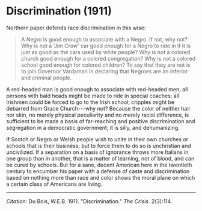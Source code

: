 <!--
title:   Discrimination
author:  Du Bois, W.E.B.
journal: The Crisis
year:    1911
volume:  2
issue:   3
pages:   114
-->

# Discrimination (1911)

Northern paper defends race discrimination in this wise:

> A Negro is good enough to associate with a Negro. If not, why not? Why is not a 'Jim Crow' car good enough for a Negro to ride in if it is just as good as the cars used by white people? Why is not a colored church good enough for a colored congregation? Why is not a colored school good enough for colored children? To say that they are not is to join Governor Vardaman in declaring that Negroes are an inferior and criminal people.

A red-headed man is good enough to associate with red-headed men; all persons with bald heads might be made to ride in special coaches; all Irishmen could be forced to go to the Irish school; cripples might be
debarred from Grace Church---why not? Because the color of neither hair nor skin, no merely physical peculiarity and no merely racial difference, is sufficient to be made a basis of far-reaching and positive discrimination and segregation in a democratic government; it is silly, and dehumanizing.

If Scotch or Negro or Welsh people wish to unite in their own churches or schools that is their business; but to force them to do so is unchristian and uncivilized. If a separation on a basis of ignorance throws more Italians in one group than in another, that is a matter of learning, not of blood, and can be cured by schools. But for a sane, decent American here in the twentieth century to encumber his paper with a defense of caste and discrimination based on nothing more than race and color shows the moral plane on which a certain class of Americans are living.

_________________
*Citation:* Du Bois, W.E.B. 1911. "Discrimination." *The Crisis*. 2(3):114.